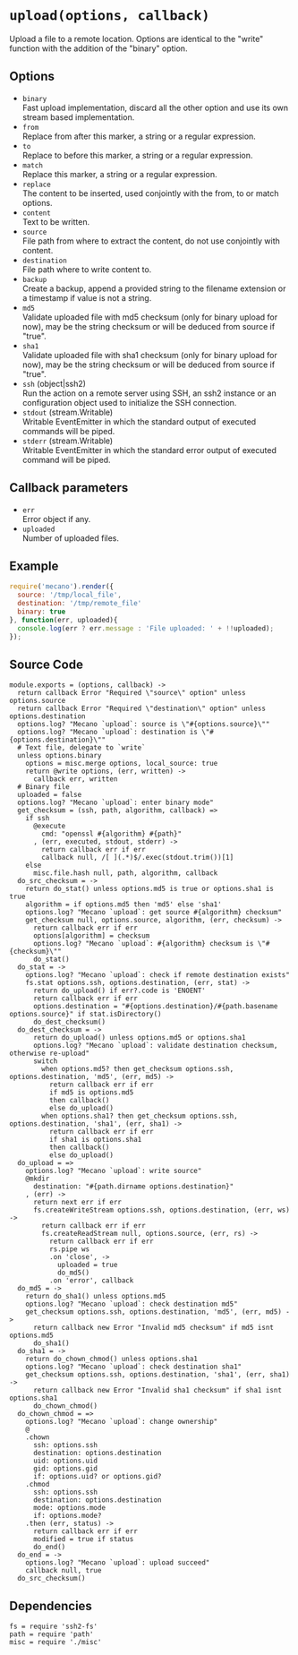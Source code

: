 
# `upload(options, callback)`

Upload a file to a remote location. Options are identical to the "write"
function with the addition of the "binary" option.

## Options

*   `binary`   
    Fast upload implementation, discard all the other option and use its own
    stream based implementation.   
*   `from`   
    Replace from after this marker, a string or a regular expression.   
*   `to`   
    Replace to before this marker, a string or a regular expression.   
*   `match`   
    Replace this marker, a string or a regular expression.   
*   `replace`   
    The content to be inserted, used conjointly with the from, to or match
    options.   
*   `content`   
    Text to be written.   
*   `source`   
    File path from where to extract the content, do not use conjointly with
    content.   
*   `destination`   
    File path where to write content to.   
*   `backup`   
    Create a backup, append a provided string to the filename extension or a
    timestamp if value is not a string.   
*   `md5`   
    Validate uploaded file with md5 checksum (only for binary upload for now),
    may be the string checksum or will be deduced from source if "true".   
*   `sha1`   
    Validate uploaded file with sha1 checksum (only for binary upload for now),
    may be the string checksum or will be deduced from source if "true".   
*   `ssh` (object|ssh2)   
    Run the action on a remote server using SSH, an ssh2 instance or an
    configuration object used to initialize the SSH connection.   
*   `stdout` (stream.Writable)   
    Writable EventEmitter in which the standard output of executed commands will
    be piped.   
*   `stderr` (stream.Writable)   
    Writable EventEmitter in which the standard error output of executed command
    will be piped.   

## Callback parameters

*   `err`   
    Error object if any.   
*   `uploaded`   
    Number of uploaded files.   

## Example

```js
require('mecano').render({
  source: '/tmp/local_file',
  destination: '/tmp/remote_file'
  binary: true
}, function(err, uploaded){
  console.log(err ? err.message : 'File uploaded: ' + !!uploaded);
});
```

## Source Code

    module.exports = (options, callback) ->
      return callback Error "Required \"source\" option" unless options.source
      return callback Error "Required \"destination\" option" unless options.destination
      options.log? "Mecano `upload`: source is \"#{options.source}\""
      options.log? "Mecano `upload`: destination is \"#{options.destination}\""
      # Text file, delegate to `write`
      unless options.binary
        options = misc.merge options, local_source: true
        return @write options, (err, written) ->
          callback err, written
      # Binary file
      uploaded = false
      options.log? "Mecano `upload`: enter binary mode"
      get_checksum = (ssh, path, algorithm, callback) =>
        if ssh
          @execute
            cmd: "openssl #{algorithm} #{path}"
          , (err, executed, stdout, stderr) ->
            return callback err if err
            callback null, /[ ](.*)$/.exec(stdout.trim())[1]
        else
          misc.file.hash null, path, algorithm, callback
      do_src_checksum = ->
        return do_stat() unless options.md5 is true or options.sha1 is true
        algorithm = if options.md5 then 'md5' else 'sha1'
        options.log? "Mecano `upload`: get source #{algorithm} checksum"
        get_checksum null, options.source, algorithm, (err, checksum) ->
          return callback err if err
          options[algorithm] = checksum
          options.log? "Mecano `upload`: #{algorithm} checksum is \"#{checksum}\""
          do_stat()
      do_stat = ->
        options.log? "Mecano `upload`: check if remote destination exists"
        fs.stat options.ssh, options.destination, (err, stat) ->
          return do_upload() if err?.code is 'ENOENT'
          return callback err if err
          options.destination = "#{options.destination}/#{path.basename options.source}" if stat.isDirectory()
          do_dest_checksum()
      do_dest_checksum = ->
          return do_upload() unless options.md5 or options.sha1
          options.log? "Mecano `upload`: validate destination checksum, otherwise re-upload"
          switch
            when options.md5? then get_checksum options.ssh, options.destination, 'md5', (err, md5) ->
              return callback err if err
              if md5 is options.md5
              then callback()
              else do_upload()
            when options.sha1? then get_checksum options.ssh, options.destination, 'sha1', (err, sha1) ->
              return callback err if err
              if sha1 is options.sha1
              then callback()
              else do_upload()
      do_upload = =>
        options.log? "Mecano `upload`: write source"
        @mkdir
          destination: "#{path.dirname options.destination}"
        , (err) ->
          return next err if err
          fs.createWriteStream options.ssh, options.destination, (err, ws) ->
            return callback err if err
            fs.createReadStream null, options.source, (err, rs) ->
              return callback err if err
              rs.pipe ws
              .on 'close', ->
                uploaded = true
                do_md5()
              .on 'error', callback
      do_md5 = ->
        return do_sha1() unless options.md5
        options.log? "Mecano `upload`: check destination md5"
        get_checksum options.ssh, options.destination, 'md5', (err, md5) ->
          return callback new Error "Invalid md5 checksum" if md5 isnt options.md5
          do_sha1()
      do_sha1 = ->
        return do_chown_chmod() unless options.sha1
        options.log? "Mecano `upload`: check destination sha1"
        get_checksum options.ssh, options.destination, 'sha1', (err, sha1) ->
          return callback new Error "Invalid sha1 checksum" if sha1 isnt options.sha1
          do_chown_chmod()
      do_chown_chmod = =>
        options.log? "Mecano `upload`: change ownership"
        @
        .chown
          ssh: options.ssh
          destination: options.destination
          uid: options.uid
          gid: options.gid
          if: options.uid? or options.gid?
        .chmod
          ssh: options.ssh
          destination: options.destination
          mode: options.mode
          if: options.mode?
        .then (err, status) ->
          return callback err if err
          modified = true if status
          do_end()
      do_end = ->
        options.log? "Mecano `upload`: upload succeed"
        callback null, true
      do_src_checksum()

## Dependencies

    fs = require 'ssh2-fs'
    path = require 'path'
    misc = require './misc'







